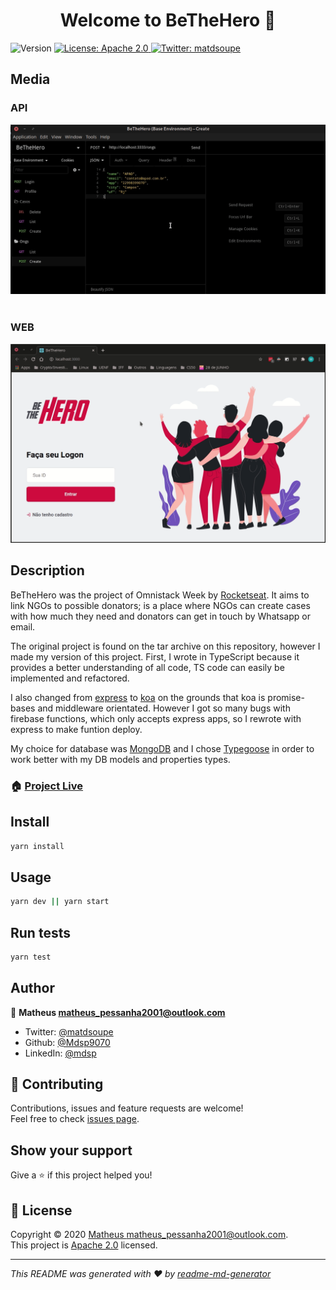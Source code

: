 <h1 align="center">Welcome to BeTheHero 👋</h1>
<p>
  <img alt="Version" src="https://img.shields.io/badge/version-2.0.0-blue.svg?cacheSeconds=2592000" />
  <a href="https://github.com/Mdsp9070/BeTheHero/blob/master/LICENSE" target="_blank">
    <img alt="License: Apache 2.0" src="https://img.shields.io/badge/License-Apache 2.0-yellow.svg" />
  </a>
  <a href="https://twitter.com/matdsoupe" target="_blank">
    <img alt="Twitter: matdsoupe" src="https://img.shields.io/twitter/follow/matdsoupe.svg?style=social" />
  </a>
</p>

## Media

### API

<div align="center" width:"30%">
  <img src="./assets/api.gif" />
</div>

<br/>

### WEB

<div align="center" width:"30%">
  <img src="./assets/web.gif" />
</div>

## Description

BeTheHero was the project of Omnistack Week by [Rocketseat](https://rocketseat.com.br/). It aims to link NGOs to possible donators; is a place where NGOs can create cases with how much they need and donators can get in touch by Whatsapp or email.

The original project is found on the tar archive on this repository, however I made my version of this project. First, I wrote in TypeScript because it provides a better understanding of all code, TS code can easily be implemented and refactored.

I also changed from [express](https://www.npmjs.com/package/express) to [koa](https://www.npmjs.com/package/koa) on the grounds that koa is promise-bases and middleware orientated. However I got so many bugs with firebase functions, which only accepts express apps, so I rewrote with express to make funtion deploy.

My choice for database was [MongoDB](https://www.mongodb.com/) and I chose [Typegoose](https://www.npmjs.com/package/@typegoose/typegoose) in order to work better with my DB models and properties types.

### 🏠 [Project Live](aa)

## Install

```sh
yarn install
```

## Usage

```sh
yarn dev || yarn start
```

## Run tests

```sh
yarn test
```

## Author

👤 **Matheus <matheus_pessanha2001@outlook.com>**

- Twitter: [@matdsoupe](https://twitter.com/matdsoupe)
- Github: [@Mdsp9070](https://github.com/Mdsp9070)
- LinkedIn: [@mdsp](https://linkedin.com/in/mdsp)

## 🤝 Contributing

Contributions, issues and feature requests are welcome!<br />Feel free to check [issues page](https://github.com/Mdsp9070/BeTheHero/issues).

## Show your support

Give a ⭐️ if this project helped you!

## 📝 License

Copyright © 2020 [Matheus <matheus_pessanha2001@outlook.com>](https://github.com/Mdsp9070).<br />
This project is [Apache 2.0](https://github.com/Mdsp9070/BeTheHero/blob/master/LICENSE) licensed.

---

_This README was generated with ❤️ by [readme-md-generator](https://github.com/kefranabg/readme-md-generator)_
